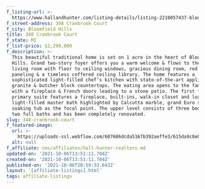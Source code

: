 ```yaml
---
f_listing-url: >-
  https://www.hallandhunter.com/listing-details/listing-2210057437-bloomfield-hills-michigan-2210057437/
f_street-address: 348 Cranbrook Court
f_city: Bloomfield Hills
title: 348 Cranbrook Court
f_state: MI
f_list-price: $2,299,000
f_description: >-
  This beautiful traditional home is set on 1 acre in the heart of Bloomfield
  Hills. Grand two-story foyer offers you a warm welcome & flows to the elegant
  living room with floor to ceiling windows, gracious dining room, red cherry
  paneling & a timeless coffered ceiling library. The home features a
  sophisticated light-filled chef’s kitchen with state-of-the-art appliances,
  granite & butcher block countertops. The eating area opens to the family room
  with a fireplace & French doors leading to a stone patio. The first floor
  primary suite features a fireplace, built-ins, walk-in closet and luxurious
  light-filled master bath highlighted by Calcutta marble, grand Euro shower and
  soaking tub as the focal point. The upper level consists of three bedrooms,
  two full baths and has been completely renovated. 
slug: 348-cranbrook-court
f_featured-image:
  url: >-
    https://uploads-ssl.webflow.com/607686dcda5167b392aeffe3/615da9c8e095682f3ae41f94_mls-2210057437-1.jpeg
  alt: null
f_affiliate: cms/affiliates/hall-hunter-realtors.md
updated-on: '2021-10-06T13:51:11.704Z'
created-on: '2021-10-06T13:51:11.704Z'
published-on: '2021-10-06T20:59:33.643Z'
layout: '[affiliate-listings].html'
tags: affiliate-listings
---
```



